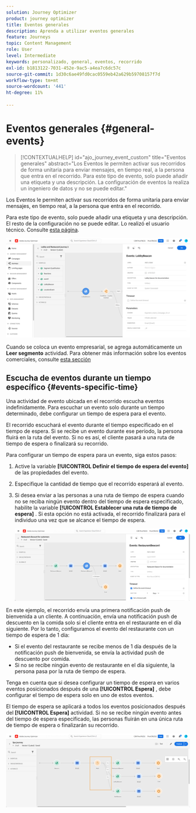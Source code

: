 ```yaml
---
solution: Journey Optimizer
product: journey optimizer
title: Eventos generales
description: Aprenda a utilizar eventos generales
feature: Journeys
topic: Content Management
role: User
level: Intermediate
keywords: personalizado, general, eventos, recorrido
exl-id: b1813122-7031-452e-9ac5-a4ea7c6dc57c
source-git-commit: 1d30c6ae49fd0cac0559eb42a629b59708157f7d
workflow-type: tm+mt
source-wordcount: '441'
ht-degree: 11%

---
```


# Eventos generales {#general-events}

>[!CONTEXTUALHELP]
>id="ajo_journey_event_custom"
>title="Eventos generales"
>abstract="Los Eventos le permiten activar sus recorridos de forma unitaria para enviar mensajes, en tiempo real, a la persona que entra en el recorrido. Para este tipo de evento, solo puede añadir una etiqueta y una descripción. La configuración de eventos la realiza un ingeniero de datos y no se puede editar."

Los Eventos le permiten activar sus recorridos de forma unitaria para enviar mensajes, en tiempo real, a la persona que entra en el recorrido.

Para este tipo de evento, solo puede añadir una etiqueta y una descripción. El resto de la configuración no se puede editar. Lo realizó el usuario técnico. Consulte [esta página](../event/about-events.md).

![](assets/general-events.png)

Cuando se coloca un evento empresarial, se agrega automáticamente un **Leer segmento** actividad. Para obtener más información sobre los eventos comerciales, consulte [esta sección](../event/about-events.md)

## Escucha de eventos durante un tiempo específico {#events-specific-time}

Una actividad de evento ubicada en el recorrido escucha eventos indefinidamente. Para escuchar un evento solo durante un tiempo determinado, debe configurar un tiempo de espera para el evento.

El recorrido escuchará el evento durante el tiempo especificado en el tiempo de espera. Si se recibe un evento durante ese periodo, la persona fluirá en la ruta del evento. Si no es así, el cliente pasará a una ruta de tiempo de espera o finalizará su recorrido.

Para configurar un tiempo de espera para un evento, siga estos pasos:

1. Active la variable **[!UICONTROL Definir el tiempo de espera del evento]** de las propiedades del evento.

1. Especifique la cantidad de tiempo que el recorrido esperará al evento.

1. Si desea enviar a las personas a una ruta de tiempo de espera cuando no se reciba ningún evento dentro del tiempo de espera especificado, habilite la variable **[!UICONTROL Establecer una ruta de tiempo de espera]** . Si esta opción no está activada, el recorrido finalizará para el individuo una vez que se alcance el tiempo de espera.

   ![](assets/event-timeout.png)

En este ejemplo, el recorrido envía una primera notificación push de bienvenida a un cliente. A continuación, envía una notificación push de descuento en la comida solo si el cliente entra en el restaurante en el día siguiente. Por lo tanto, configuramos el evento del restaurante con un tiempo de espera de 1 día:

* Si el evento del restaurante se recibe menos de 1 día después de la notificación push de bienvenida, se envía la actividad push de descuento por comida.
* Si no se recibe ningún evento de restaurante en el día siguiente, la persona pasa por la ruta de tiempo de espera.

Tenga en cuenta que si desea configurar un tiempo de espera en varios eventos posicionados después de una **[!UICONTROL Espera]** , debe configurar el tiempo de espera solo en uno de estos eventos.

El tiempo de espera se aplicará a todos los eventos posicionados después del **[!UICONTROL Espera]** actividad. Si no se recibe ningún evento antes del tiempo de espera especificado, las personas fluirán en una única ruta de tiempo de espera o finalizarán su recorrido.

![](assets/event-timeout-group.png)
